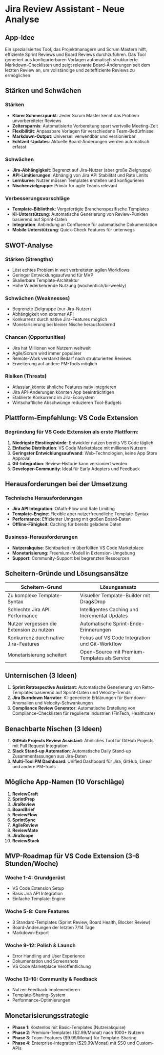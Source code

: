# Jira Review Assistant - Neue Analyse

## App-Idee
Ein spezialisiertes Tool, das Projektmanagern und Scrum Mastern hilft, effiziente Sprint Reviews und Board Reviews durchzuführen. Das Tool generiert aus konfigurierbaren Vorlagen automatisch strukturierte Markdown-Checklisten und zeigt relevante Board-Änderungen seit dem letzten Review an, um vollständige und zeiteffiziente Reviews zu ermöglichen.

## Stärken und Schwächen

### Stärken
- **Klarer Schmerzpunkt**: Jeder Scrum Master kennt das Problem unvorbereiteter Reviews
- **Zeitersparnis**: Automatisierte Vorbereitung spart wertvolle Meeting-Zeit
- **Flexibilität**: Anpassbare Vorlagen für verschiedene Team-Bedürfnisse
- **Markdown-Output**: Universell verwendbar und versionierbar
- **Echtzeit-Updates**: Aktuelle Board-Änderungen werden automatisch erfasst

### Schwächen
- **Jira-Abhängigkeit**: Begrenzt auf Jira-Nutzer (aber große Zielgruppe)
- **API-Limitierungen**: Abhängig von Jira API Stabilität und Rate Limits
- **Lernkurve**: Nutzer müssen Templates erstellen und konfigurieren
- **Nischenzielgruppe**: Primär für agile Teams relevant

### Verbesserungsvorschläge
- **Template-Bibliothek**: Vorgefertigte Branchenspezifische Templates
- **KI-Unterstützung**: Automatische Generierung von Review-Punkten basierend auf Sprint-Daten
- **Integration**: Anbindung an Confluence für automatische Dokumentation
- **Mobile Unterstützung**: Quick-Check Features für unterwegs

## SWOT-Analyse

### Stärken (Strengths)
- Löst echtes Problem in weit verbreiteten agilen Workflows
- Geringer Entwicklungsaufwand für MVP
- Skalierbare Template-Architektur
- Hohe Wiederkehrende Nutzung (wöchentlich/bi-weekly)

### Schwächen (Weaknesses)
- Begrenzte Zielgruppe (nur Jira-Nutzer)
- Abhängigkeit von externer API
- Konkurrenz durch native Jira-Features möglich
- Monetarisierung bei kleiner Nische herausfordernd

### Chancen (Opportunities)
- Jira hat Millionen von Nutzern weltweit
- Agile/Scrum wird immer populärer
- Remote-Work verstärkt Bedarf nach strukturierten Reviews
- Erweiterung auf andere PM-Tools möglich

### Risiken (Threats)
- Atlassian könnte ähnliche Features nativ integrieren
- Jira API-Änderungen könnten App beeinträchtigen
- Etablierte Konkurrenz im Jira-Ecosystem
- Wirtschaftliche Abschwünge reduzieren Tool-Budgets

## Plattform-Empfehlung: VS Code Extension

### Begründung für VS Code Extension als erste Plattform:
1. **Niedrigste Einstiegshürde**: Entwickler nutzen bereits VS Code täglich
2. **Einfache Distribution**: VS Code Marketplace mit millionen Nutzern
3. **Geringster Entwicklungsaufwand**: Web-Technologien, keine App Store Approval
4. **Git-Integration**: Review-Historie kann versioniert werden
5. **Developer-Community**: Ideal für Early Adopters und Feedback

## Herausforderungen bei der Umsetzung

### Technische Herausforderungen
- **Jira API Integration**: OAuth-Flow und Rate Limiting
- **Template-Engine**: Flexible aber nutzerfreundliche Template-Syntax
- **Performance**: Effizienter Umgang mit großen Board-Daten
- **Offline-Fähigkeit**: Caching für bereits geladene Daten

### Business-Herausforderungen
- **Nutzerakquise**: Sichtbarkeit im überfüllten VS Code Marketplace
- **Monetarisierung**: Freemium-Modell in Extension-Umgebung
- **Support**: Community-Support bei begrenzten Ressourcen

## Scheitern-Gründe und Lösungsansätze

| Scheitern-Grund | Lösungsansatz |
|-----------------|---------------|
| Zu komplexe Template-Syntax | Visueller Template-Builder mit Drag&Drop |
| Schlechte Jira API Performance | Intelligentes Caching und Incremental Updates |
| Nutzer vergessen die Extension zu nutzen | Automatische Sprint-Ende-Erinnerungen |
| Konkurrenz durch native Jira-Features | Fokus auf VS Code Integration und Git-Workflow |
| Monetarisierung scheitert | Open-Source mit Premium-Templates als Service |

## Unternischen (3 Ideen)

1. **Sprint Retrospective Assistant**: Automatische Generierung von Retro-Templates basierend auf Sprint-Daten und Velocity-Trends
2. **Jira Burndown Narrator**: KI-generierte Erklärungen für Burndown-Anomalien und Velocity-Schwankungen
3. **Compliance Review Generator**: Automatische Erstellung von Compliance-Checklisten für regulierte Industrien (FinTech, Healthcare)

## Benachbarte Nischen (3 Ideen)

1. **GitHub Projects Review Assistant**: Ähnliches Tool für GitHub Projects mit Pull Request Integration
2. **Slack Stand-up Automation**: Automatische Daily Stand-up Zusammenfassungen aus Jira-Daten
3. **Multi-Tool PM Dashboard**: Unified Dashboard für Jira, GitHub, Linear und andere PM-Tools

## Mögliche App-Namen (10 Vorschläge)

1. **ReviewCraft**
2. **SprintPrep**
3. **JiraReview**
4. **BoardBrief**
5. **ReviewFlow**
6. **SprintSync**
7. **AgileReview**
8. **ReviewMate**
9. **JiraScope**
10. **ReviewStack**

## MVP-Roadmap für VS Code Extension (3-6 Stunden/Woche)

### Woche 1-4: Grundgerüst
- VS Code Extension Setup
- Basis Jira API Integration
- Einfache Template-Engine

### Woche 5-8: Core Features
- 3 Standard-Templates (Sprint Review, Board Health, Blocker Review)
- Board-Änderungen der letzten 7/14 Tage
- Markdown-Export

### Woche 9-12: Polish & Launch
- Error Handling und User Experience
- Dokumentation und Screenshots
- VS Code Marketplace Veröffentlichung

### Woche 13-16: Community & Feedback
- Nutzer-Feedback implementieren
- Template-Sharing-System
- Performance-Optimierungen

## Monetarisierungsstrategie

- **Phase 1**: Kostenlos mit Basic-Templates (Nutzerakquise)
- **Phase 2**: Premium-Templates ($2.99/Monat) nach 1000+ Nutzern
- **Phase 3**: Team-Features ($9.99/Monat) für Template-Sharing
- **Phase 4**: Enterprise-Integration ($29.99/Monat) mit SSO und Custom-APIs
